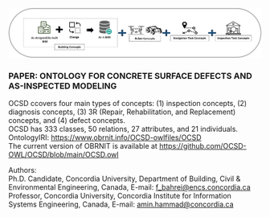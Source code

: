 ![alt tag](https://raw.githubusercontent.com/OBRNIT/OBRNIT/main/Files/Host/OBRNIT.png)

### PAPER: ONTOLOGY FOR CONCRETE SURFACE DEFECTS AND AS-INSPECTED MODELING

OCSD ccovers four main types of concepts: (1) inspection concepts, (2) diagnosis concepts, (3) 3R (Repair, Rehabilitation, and Replacement) concepts, and (4) defect concepts. <br />
OCSD has 333 classes, 50 relations, 27 attributes, and 21 individuals. <br />
OntologyIRI: https://www.obrnit.info/OCSD-owlfiles/OCSD <br />
The current version of OBRNIT is available at https://github.com/OCSD-OWL/OCSD/blob/main/OCSD.owl <br />

Authors: <br />
Ph.D. Candidate, Concordia University, Department of Building, Civil & Environmental Engineering, Canada, E-mail: f_bahrei@encs.concordia.ca <br />
Professor, Concordia University, Concordia Institute for Information Systems Engineering, Canada, E-mail: amin.hammad@concordia.ca <br />
